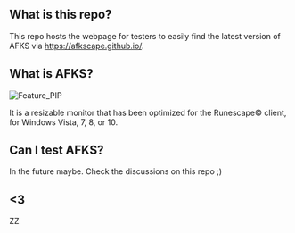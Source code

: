 ## What is this repo?
This repo hosts the webpage for testers to easily find the latest version of AFKS via https://afkscape.github.io/.

## What is AFKS?
![Feature_PIP](https://user-images.githubusercontent.com/80352375/125836377-c39947f0-c84a-4d84-ac5b-74f95196c369.gif)

It is a resizable monitor that has been optimized for the Runescape© client, for Windows Vista, 7, 8, or 10.

## Can I test AFKS?
In the future maybe. Check the discussions on this repo ;)

## <3
ZZ
